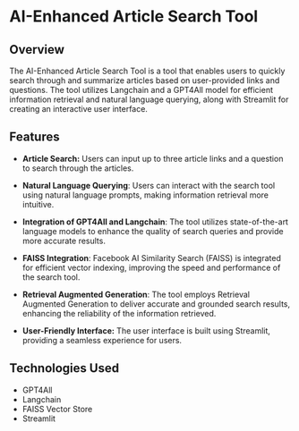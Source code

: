 # AI-Enhanced Article Search Tool

## Overview

The AI-Enhanced Article Search Tool is a tool that enables users to quickly search through and summarize articles based on user-provided links and questions. The tool utilizes Langchain and a GPT4All model for efficient information retrieval and natural language querying, along with Streamlit for creating an interactive user interface.

## Features

- **Article Search:** Users can input up to three article links and a question to search through the articles.

- **Natural Language Querying**: Users can interact with the search tool using natural language prompts, making information retrieval more intuitive.

- **Integration of GPT4All and Langchain**: The tool utilizes state-of-the-art language models to enhance the quality of search queries and provide more accurate results.

- **FAISS Integration**: Facebook AI Similarity Search (FAISS) is integrated for efficient vector indexing, improving the speed and performance of the search tool.

- **Retrieval Augmented Generation**: The tool employs Retrieval Augmented Generation to deliver accurate and grounded search results, enhancing the reliability of the information retrieved.
 
- **User-Friendly Interface:** The user interface is built using Streamlit, providing a seamless experience for users.

## Technologies Used
- GPT4All
- Langchain
- FAISS Vector Store 
- Streamlit
